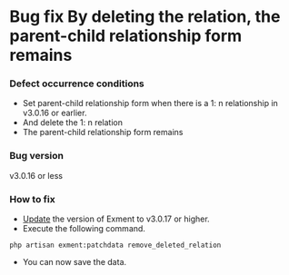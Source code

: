 # Bug fix By deleting the relation, the parent-child relationship form remains
### Defect occurrence conditions
- Set parent-child relationship form when there is a 1: n relationship in v3.0.16 or earlier.
- And delete the 1: n relation
- The parent-child relationship form remains

### Bug version
v3.0.16 or less

### How to fix
- [Update](/update) the version of Exment to v3.0.17 or higher.
- Execute the following command.

~~~
php artisan exment:patchdata remove_deleted_relation
~~~

- You can now save the data.
